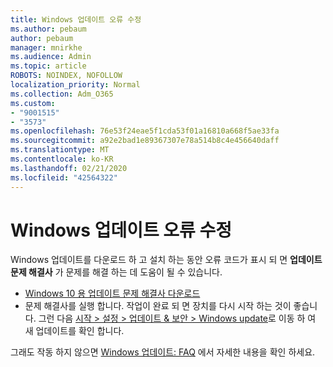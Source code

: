 ```yaml
---
title: Windows 업데이트 오류 수정
ms.author: pebaum
author: pebaum
manager: mnirkhe
ms.audience: Admin
ms.topic: article
ROBOTS: NOINDEX, NOFOLLOW
localization_priority: Normal
ms.collection: Adm_O365
ms.custom:
- "9001515"
- "3573"
ms.openlocfilehash: 76e53f24eae5f1cda53f01a16810a668f5ae33fa
ms.sourcegitcommit: a92e2bad1e89367307e78a514b8c4e456640daff
ms.translationtype: MT
ms.contentlocale: ko-KR
ms.lasthandoff: 02/21/2020
ms.locfileid: "42564322"
---
```

# <a name="fix-windows-update-errors"></a>Windows 업데이트 오류 수정

Windows 업데이트를 다운로드 하 고 설치 하는 동안 오류 코드가 표시 되 면 **업데이트 문제 해결사** 가 문제를 해결 하는 데 도움이 될 수 있습니다.

- [Windows 10 용 업데이트 문제 해결사 다운로드](https://support.microsoft.com/en-us/help/4027322/windows-update-troubleshooter)
- 문제 해결사를 실행 합니다. 작업이 완료 되 면 장치를 다시 시작 하는 것이 좋습니다. 그런 다음 [시작 > 설정 > 업데이트 & 보안 > Windows update](ms-settings:windowsupdate)로 이동 하 여 새 업데이트를 확인 합니다.

그래도 작동 하지 않으면 [Windows 업데이트: FAQ](https://support.microsoft.com/help/12373/windows-update-faq) 에서 자세한 내용을 확인 하세요.
